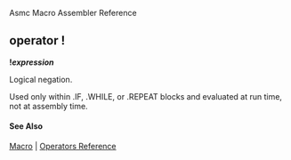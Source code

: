 Asmc Macro Assembler Reference

## operator !

**!_expression_**

Logical negation.

Used only within .IF, .WHILE, or .REPEAT blocks and evaluated at run time, not at assembly time.

#### See Also

[Macro](macro.md) | [Operators Reference](readme.md)
